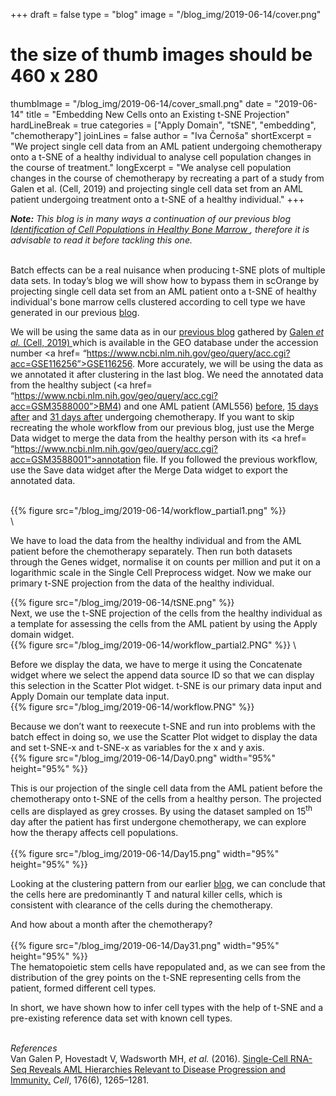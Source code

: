 +++
draft = false
type = "blog"
image = "/blog_img/2019-06-14/cover.png"
# the size of thumb images should be 460 x 280
thumbImage = "/blog_img/2019-06-14/cover_small.png"
date = "2019-06-14"
title = "Embedding New Cells onto an Existing t-SNE Projection"
hardLineBreak = true 
categories = ["Apply Domain", "tSNE", "embedding", "chemotherapy"]
joinLines = false
author = "Iva Černoša"
shortExcerpt = "We project single cell data from an AML patient undergoing chemotherapy onto a t-SNE of a healthy individual to analyse cell population changes in the course of treatment." 
longExcerpt = "We analyse cell population changes in the course of chemotherapy by recreating a part of a study from Galen et al. (Cell, 2019) and projecting single cell data set from an AML patient undergoing treatment onto a t-SNE of a healthy individual." 
+++

<i><b>Note:</b> This blog is in many ways a continuation of our previous blog <a href=" https://singlecell.biolab.si/blog/aml_identification/ "> Identification of Cell Populations in Healthy Bone Marrow </a>, therefore it is advisable to read it before tackling this one.</i>
<br>
<br>

Batch effects can be a real nuisance when producing t-SNE plots of multiple data sets. In today’s blog we will show how to bypass them in scOrange by projecting single cell data set from an AML patient onto a t-SNE of healthy individual's bone marrow cells clustered according to cell type we have generated in our previous <a href= ”https://singlecell.biolab.si/blog/aml_identification/”> blog</a>. 
<br>

We will be using the same data as in our <a href=" https://singlecell.biolab.si/blog/aml_identification/ ">previous blog</a> gathered by <a href= “https://www.sciencedirect.com/science/article/pii/S0092867419300947”> Galen  <i> et al.</i> (Cell, 2019) </a> which is available in the GEO database under the accession number <a href= “https://www.ncbi.nlm.nih.gov/geo/query/acc.cgi?acc=GSE116256”>GSE116256</a>. More accurately, we will be using the data as we annotated it after clustering in the last blog. We need the annotated data from the healthy subject (<a href= “https://www.ncbi.nlm.nih.gov/geo/query/acc.cgi?acc=GSM3588000”>BM4</a>) and one AML patient (AML556) <a href= "https://www.ncbi.nlm.nih.gov/geo/query/acc.cgi?acc=GSM3587963"> before</a>, <a href= "https://www.ncbi.nlm.nih.gov/geo/query/acc.cgi?acc=GSM3587965">15 days after</a> and <a href= "https://www.ncbi.nlm.nih.gov/geo/query/acc.cgi?acc=GSM3587967"> 31 days after</a> undergoing chemotherapy. If you want to skip recreating the whole workflow from our previous blog, just use the Merge Data widget to merge the data from the healthy person with its <a href= “https://www.ncbi.nlm.nih.gov/geo/query/acc.cgi?acc=GSM3588001“>annotation file</a>. If you followed the previous workflow, use the Save data widget after the Merge Data widget to export the annotated data.  

\
{{% figure src="/blog_img/2019-06-14/workflow_partial1.png" %}}
\
\

We have to load the data from the healthy individual and from the AML patient before the chemotherapy separately. Then run both datasets through the Genes widget, normalise it on counts per million and put it on a logarithmic scale in the Single Cell Preprocess widget. Now we make our primary t-SNE projection from the data of the healthy individual.

{{% figure src="/blog_img/2019-06-14/tSNE.png" %}}
\
Next, we use the t-SNE projection of the cells from the healthy individual as a template for assessing the cells from the AML patient by using the Apply domain widget.
\
{{% figure src="/blog_img/2019-06-14/workflow_partial2.PNG" %}}
\

Before we display the data, we have to merge it using the Concatenate widget where we select the append data source ID so that we can display this selection in the Scatter Plot widget. t-SNE is our primary data input and Apply Domain our template data input. 
\
{{% figure src="/blog_img/2019-06-14/workflow.PNG" %}}

Because we don’t want to reexecute t-SNE and run into problems with the batch effect in doing so, we use the Scatter Plot widget to display the data and set t-SNE-x and t-SNE-x as variables for the x and y axis. 
\
{{% figure src="/blog_img/2019-06-14/Day0.png" width="95%" height="95%" %}}

This is our projection of the single cell data from the AML patient before the chemotherapy onto t-SNE of the cells from a healthy person. The projected cells are displayed as grey crosses. By using the dataset sampled on 15<sup>th</sup> day after the patient has first undergone chemotherapy, we can explore how the therapy affects cell populations.   
\
{{% figure src="/blog_img/2019-06-14/Day15.png" width="95%" height="95%" %}}

Looking at the clustering pattern from our earlier <a href= ”https://singlecell.biolab.si/blog/aml_identification/”>blog</a>, we can conclude that the cells here are predominantly T and natural killer cells, which is consistent with clearance of the cells during the chemotherapy.
<br>

And how about a month after the chemotherapy?
\
\
{{% figure src="/blog_img/2019-06-14/Day31.png" width="95%" height="95%" %}}
\
The hematopoietic stem cells have repopulated and, as we can see from the distribution of the grey points on the t-SNE representing cells from the patient, formed different cell types. 
<br>

In short, we have shown how to infer cell types with the help of t-SNE and a pre-existing reference data set with known cell types.
<br>
<br>

*References* 
\
Van Galen P, Hovestadt V, Wadsworth MH, <i>et al.</i> (2016). <a href=”https://www.sciencedirect.com/science/article/pii/S0092867419300947”>Single-Cell RNA-Seq Reveals AML Hierarchies Relevant to Disease Progression and Immunity.</a> <i>Cell</i>, 176(6), 1265–1281.